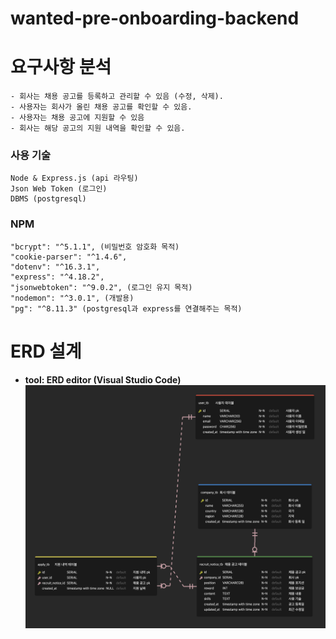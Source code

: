 # wanted-pre-onboarding-backend

# 요구사항 분석
    - 회사는 채용 공고를 등록하고 관리할 수 있음 (수정, 삭제).
    - 사용자는 회사가 올린 채용 공고를 확인할 수 있음.
    - 사용자는 채용 공고에 지원할 수 있음
    - 회사는 해당 공고의 지원 내역을 확인할 수 있음.

### 사용 기술
    Node & Express.js (api 라우팅)
    Json Web Token (로그인)
    DBMS (postgresql)

### NPM
    "bcrypt": "^5.1.1", (비밀번호 암호화 목적)
    "cookie-parser": "^1.4.6",
    "dotenv": "^16.3.1",
    "express": "^4.18.2",
    "jsonwebtoken": "^9.0.2", (로그인 유지 목적)
    "nodemon": "^3.0.1", (개발용)
    "pg": "^8.11.3" (postgresql과 express를 연결해주는 목적)

# ERD 설계
- **tool: ERD editor (Visual Studio Code)**
![screensh](./image/ERD.png)

